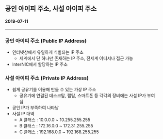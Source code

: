 ## 공인 아이피 주소, 사설 아이피 주소

#### 2019-07-11

---

### 공인 아이피 주소 (Public IP Address)

* 인터넷상에서 유일하게 식별되는 IP 주소
    * 세계에서 단 하나만 존재하는 IP 주소, 전세계 어디서나 접근 가능
* InterNIC에서 할당하는 IP 주소

### 사설 아이피 주소 (Private IP Address)

* 쉽게 공유기를 이용해 만들 수 있는 가상 IP 주소
    * 공유기에 연결된 데스크탑, 랩탑, 스마트폰 등 각각의 장비에는 사설 IP가 부여 됨
* 공인 IP가 부족하여 나타남
* 사설 IP 대역
  * A 클래스 : 10.0.0.0 ~ 10.255.255.255
  * B 클래스 : 172.16.0.0 ~ 172.31.255.255
  * C 클래스 : 192.168.0.0 ~ 192.168.255.255

  